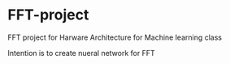 # FFT-project
FFT project for Harware Architecture for Machine learning class

Intention is to create nueral network for FFT
